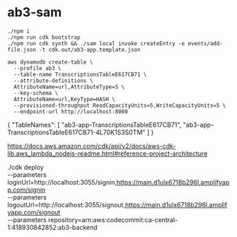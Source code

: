 # ab3-sam

```
./npm i
./npm run cdk bootstrap
./npm run cdk synth && ./sam local invoke createEntry -e events/add-file.json -t cdk.out/ab3-app.template.json

aws dynamodb create-table \
  --profile ab3 \
  --table-name TranscriptionsTableE617CB71 \
  --attribute-definitions \
  AttributeName=url,AttributeType=S \
  --key-schema \
  AttributeName=url,KeyType=HASH \
  --provisioned-throughput ReadCapacityUnits=5,WriteCapacityUnits=5 \
  --endpoint-url http://localhost:8000
```

{
  "TableNames": [
    "ab3-app-TranscriptionsTableE617CB71",
    "ab3-app-TranscriptionsTableE617CB71-4L70K1S3S0TM"
  ]
}

https://docs.aws.amazon.com/cdk/api/v2/docs/aws-cdk-lib.aws_lambda_nodejs-readme.html#reference-project-architecture

./cdk deploy  \
  --parameters loginUrl=http://localhost:3055/signin,https://main.d1ulx6718b296l.amplifyapp.com/signin \
  --parameters logoutUrl=http://localhost:3055/signout,https://main.d1ulx6718b296l.amplifyapp.com/signout \
  --parameters repository=arn:aws:codecommit:ca-central-1:418930842852:ab3-backend

